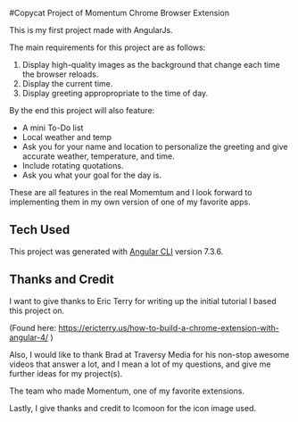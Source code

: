 #Copycat Project of Momentum Chrome Browser Extension

This is my first project made with AngularJs.

The main requirements for this project are as follows:

1. Display high-quality images as the background that change each time the browser reloads.
2. Display the current time.
3. Display greeting appropropriate to the time of day.

By the end this project will also feature:

- A mini To-Do list
- Local weather and temp
- Ask you for your name and location to personalize the greeting and give accurate weather, temperature, and time.
- Include rotating quotations.
- Ask you what your goal for the day is.

These are all features in the real Momemtum and I look forward to implementing them in my own version of one of my favorite apps.

## Tech Used

This project was generated with [Angular CLI](https://github.com/angular/angular-cli) version 7.3.6.

## Thanks and Credit

I want to give thanks to Eric Terry for writing up the initial tutorial I based this project on.

(Found here: https://ericterry.us/how-to-build-a-chrome-extension-with-angular-4/ )

Also, I would like to thank Brad at Traversy Media for his non-stop awesome videos that answer a lot, and I mean a lot of my questions, and give me further ideas for my project(s).

The team who made Momentum, one of my favorite extensions.

Lastly, I give thanks and credit to Icomoon for the icon image used.
